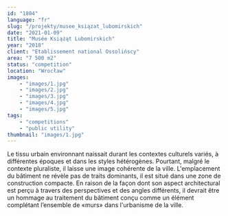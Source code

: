 ```yaml
---
id: "1804"
language: "fr"
slug: "/projekty/musee_ksiązat_lubomirskich"
date: "2021-01-09"
title: "Musée Książąt Lubomirskich"
year: "2018"
client: "Etablissement national Ossolińscy"
area: "7 500 m2"
status: "competition"
location: "Wrocław"
images: 
    - "images/1.jpg"
    - "images/2.jpg"
    - "images/3.jpg"
    - "images/4.jpg"    
    - "images/5.jpg"    
tags: 
    - "competitions"
    - "public utility"
thumbnail: "images/1.jpg"
---
```

Le tissu urbain environnant naissait durant les contextes culturels variés, à différentes époques et dans les styles hétérogènes. Pourtant, malgré le contexte pluraliste, il laisse une image cohérente de la ville.
L'emplacement du bâtiment ne révèle pas de traits dominants, il est situé dans une zone de construction compacte. En raison de la façon dont son aspect architectural est perçu à&nbsp;travers des perspectives et des angles différents, il devrait être un hommage au traitement du bâtiment conçu comme un élément complétant l’ensemble de «murs» dans l'urbanisme de la ville.